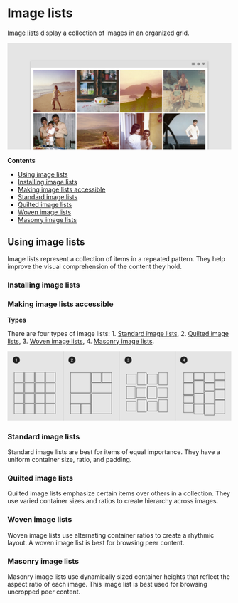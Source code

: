 <!--docs:
title: "Image lists"
layout: detail
section: components
excerpt: "Image lists display a collection of images in an organized grid."
iconId:
path: /catalog/imagelists/
-->

# Image lists

[Image lists](https://material.io/components/image-lists) display a collection of images in an organized grid.

![Image list example of a standard image list](assets/ImageList_hero.png)

**Contents**

* [Using image lists](#using-image-lists)
* [Installing image lists](#installing-image-lists)
* [Making image lists accessible](#making-image-lists-accessible)
* [Standard image lists](#standard-image-lists)
* [Quilted image lists](#quilted-image-lists)
* [Woven image lists](#woven-image-lists)
* [Masonry image lists](#masonry-image-lists)

## Using image lists

Image lists represent a collection of items in a repeated pattern. They help improve the visual comprehension of the content they hold.

### Installing image lists

### Making image lists accessible

**Types**

There are four types of image lists: 1\. [Standard image lists](#standard-image-lists),  2\. [Quilted image lists](#quilted-image-lists), 3\. [Woven image lists](#woven-image-lists), 4\. [Masonry image lists](#masonry-image-lists).

![Composite topography of image list types](assets/ImageList_composite.png)

### Standard image lists

Standard image lists are best for items of equal importance. They have a uniform container size, ratio, and padding.


### Quilted image lists

Quilted image lists emphasize certain items over others in a collection. They use varied container sizes and ratios to create hierarchy across images.

### Woven image lists

Woven image lists use alternating container ratios to create a rhythmic layout. A woven image list is best for browsing peer content.

### Masonry image lists

Masonry image lists use dynamically sized container heights that reflect the aspect ratio of each image. This image list is best used for browsing uncropped peer content.


